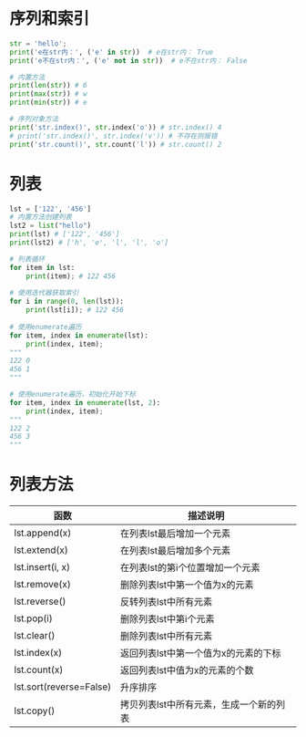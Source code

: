 
# 序列和索引
```python
str = 'hello';
print('e在str内：', ('e' in str))  # e在str内： True
print('e不在str内：', ('e' not in str))  # e不在str内： False

# 内置方法
print(len(str)) # 6
print(max(str)) # w
print(min(str)) # e

# 序列对象方法
print('str.index()', str.index('o')) # str.index() 4
# print('str.index()', str.index('v')) # 不存在则报错
print('str.count()', str.count('l')) # str.count() 2
```
# 列表
```python
lst = ['122', '456']
# 内置方法创建列表
lst2 = list("hello")
print(lst) # ['122', '456']
print(lst2) # ['h', 'e', 'l', 'l', 'o']

# 列表循环
for item in lst:
    print(item); # 122 456
    
# 使用迭代器获取索引  
for i in range(0, len(lst)):
    print(lst[i]); # 122 456
    
# 使用enumerate遍历
for item, index in enumerate(lst):
    print(index, item);
"""
122 0
456 1
"""

# 使用enumerate遍历，初始化开始下标
for item, index in enumerate(lst, 2):
    print(index, item);
"""
122 2
456 3
"""
```

# 列表方法
| 函数 | 描述说明 |
| --- | --- |
| lst.append(x) | 在列表lst最后增加一个元素 |
| lst.extend(x) | 在列表lst最后增加多个元素 |
| lst.insert(i, x) | 在列表lst的第i个位置增加一个元素 |
| lst.remove(x) | 删除列表lst中第一个值为x的元素 |
| lst.reverse() | 反转列表lst中所有元素 |
| lst.pop(i) | 删除列表lst中第i个元素 |
| lst.clear() | 删除列表lst中所有元素 |
| lst.index(x) | 返回列表lst中第一个值为x的元素的下标 |
| lst.count(x) | 返回列表lst中值为x的元素的个数 |
| lst.sort(reverse=False) | 升序排序 |
| lst.copy() | 拷贝列表lst中所有元素，生成一个新的列表 |